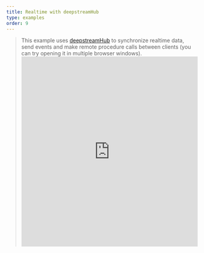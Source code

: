 ```yaml
---
title: Realtime with deepstreamHub
type: examples
order: 9
---
```


> This example uses [deepstreamHub](https://deepstreamhub.com/) to synchronize realtime data, send events and make remote procedure calls between clients (you can try opening it in multiple browser windows). <iframe width="100%" height="500" src="https://jsfiddle.net/yyx990803/ff0sp9hw/embedded/result,html,js,css" allowfullscreen="allowfullscreen" frameborder="0" mark="crwd-mark"></iframe>
